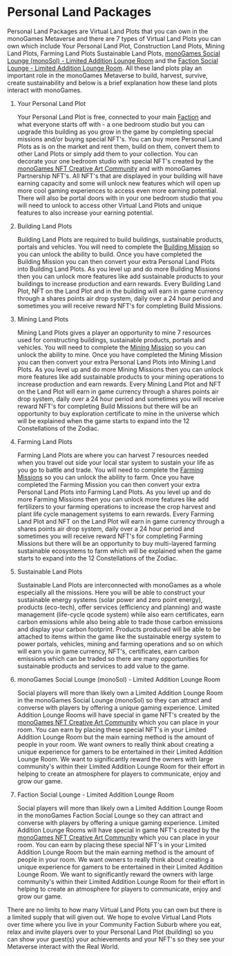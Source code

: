 <h1>Personal Land Packages</h1>
<p>
Personal Land Packages are Virtual Land Plots that you can own in the monoGames Metaverse and there are 7 types of Virtual Land Plots you can own which include Your Personal Land Plot, Construction Land Plots, Mining Land Plots, Farming Land Plots Sustainable Land Plots, <a href="https://github.com/369gtech/monoGames-Social-Lounge-monoSol-">monoGames Social Lounge (monoSol) - Limited Addition Lounge Room</a> and the <a href="https://github.com/369gtech/Faction-Social-Lounges">Faction Social Lounge - Limited Addition Lounge Room</a>. All these land plots play an important role in the monoGames Metaverse to build, harvest, survive, create sustainability and below is a brief explanation how these land plots interact with monoGames.</p>
  <ol>
    <li>Your Personal Land Plot</li>
    <p></p>
    <p>Your Personal Land Plot is free, connected to your main <a href="https://github.com/369gtech/Factions">Faction</a> and what everyone starts off with - a one bedroom studio but you can upgrade this building as you grow in the game by completing special missions and/or buying special NFT's. You can buy more Personal Land Plots as is on the market and rent them, build on them, convert them to other Land Plots or simply add them to your collection. You can decorate your one bedroom studio with special NFT's created by the <a href="https://github.com/369gtech/monoGames-NFT-Creative-Art-Community">monoGames NFT Creative Art Community</a> and with monoGames Partnership NFT's. All NFT's that are displayed in your building will have earning capacity and some will unlock new features which will open up more cool gaming experiences to access even more earning potential. There will also be portal doors with in your one bedroom studio that you will need to unlock to access other Virtual Land Plots and unique features to also increase your earning potential.</p>
    <li>Building Land Plots</li>
    <p></p>
    <p>Building Land Plots are required to build buildings, sustainable products, portals and vehicles. You will need to complete the <a href="https://github.com/369gtech/Alpha-monoGame-Missions/blob/main/README.md">Building Mission</a> so you can unlock the ability to build. Once you have completed the Building Mission you can then convert your extra Personal Land Plots into Building Land Plots. As you level up and do more Building Missions then you can unlock more features like add sustainable products to your buildings to increase production and earn rewards. Every Building Land Plot, NFT on the Land Plot and in the building will earn in game currency through a shares points air drop system, daily over a 24 hour period and sometimes you will receive reward NFT's for completing Build Missions.</p>
    <li>Mining Land Plots</li>
    <p></p>
    <p>Mining Land Plots gives a player an opportunity to mine 7 resources used for constructing buildings, sustainable products, portals and vehicles. You will need to complete the <a href="https://github.com/369gtech/Alpha-monoGame-Missions/blob/main/README.md">Mining Mission</a> so you can unlock the ability to mine. Once you have completed the Mining Mission you can then convert your extra Personal Land Plots into Mining Land Plots. As you level up and do more Mining Missions then you can unlock more features like add sustainable products to your mining operations to increase production and earn rewards. Every Mining Land Plot and NFT on the Land Plot will earn in game currency through a shares points air drop system, daily over a 24 hour period and sometimes you will receive reward NFT's for completing Build Missions but there will be an opportunity to buy exploration certificate to mine in the universe which will be explained when the game starts to expand into the 12 Constellations of the Zodiac.</p>
    <li>Farming Land Plots</li>
    <p></p>
    <p>Farming Land Plots are where you can harvest 7 resources needed when you travel out side your local star system to sustain your life as you go to battle and trade. You will need to complete the <a href="https://github.com/369gtech/Alpha-monoGame-Missions/blob/main/README.md">Farming Missions</a> so you can unlock the ability to farm. Once you have completed the Farming Mission you can then convert your extra Personal Land Plots into Farming Land Plots. As you level up and do more Farming Missions then you can unlock more features like add fertilizers to your farming operations to increase the crop harvest and plant life cycle management systems to earn rewards. Every Farming Land Plot and NFT on the Land Plot will earn in game currency through a shares points air drop system, daily over a 24 hour period and sometimes you will receive reward NFT's for completing Farming Missions but there will be an opportunity to buy multi-layered farming sustainable ecosystems to farm which will be explained when the game starts to expand into the 12 Constellations of the Zodiac.</p>
    <li>Sustainable Land Plots</li>
    <p></p>
    <p>Sustainable Land Plots are interconnected with monoGames as a whole especially all the missions. Here you will be able to construct your sustainable energy systems (solar power and zero point energy), products (eco-tech), offer services (efficiency and planning) and waste management (life-cycle qcode system) while also earn certificates, earn carbon emissions while also being able to trade those carbon emissions and display your carbon footprint. Products produced will be able to be attached to items within the game like the sustainable energy system to power portals, vehicles, mining and farming operations and so on which will earn you in game currency, NFT's, certificates, earn carbon emissions which can be traded so there are many opportunities for sustainable products and services to add value to the game.</p>
     <li>monoGames Social Lounge (monoSol) - Limited Addition Lounge Room</li>
    <p></p>
    <p>Social players will more than likely own a Limited Addition Lounge Room in the monoGames Social Lounge (monoSol) so they can attract and converse with players by offering a unique gaming experience. Limited Addition Lounge Rooms will have special in game NFT's created by the <a href="https://github.com/369gtech/monoGames-NFT-Creative-Art-Community">monoGames NFT Creative Art Community</a> which you can place in your room. You can earn by placing these special NFT's in your Limited Addition Lounge Room but the main earning method is the amount of people in your room. We want owners to really think about creating a unique experience for gamers to be entertained in their Limited Addition Lounge Room. We want to significantly reward the owners with large community's within their Limited Addition Lounge Room for their effort in helping to create an atmosphere for players to communicate, enjoy and grow our game.</p>
    <li>Faction Social Lounge - Limited Addition Lounge Room</li>
    <p></p>
    <p>Social players will more than likely own a Limited Addition Lounge Room in the monoGames Faction Social Lounge so they can attract and converse with players by offering a unique gaming experience. Limited Addition Lounge Rooms will have special in game NFT's created by the <a href="https://github.com/369gtech/monoGames-NFT-Creative-Art-Community">monoGames NFT Creative Art Community</a> which you can place in your room. You can earn by placing these special NFT's in your Limited Addition Lounge Room but the main earning method is the amount of people in your room. We want owners to really think about creating a unique experience for gamers to be entertained in their Limited Addition Lounge Room. We want to significantly reward the owners with large community's within their Limited Addition Lounge Room for their effort in helping to create an atmosphere for players to communicate, enjoy and grow our game.</p>    
</ol>
There are no limits to how many Virtual Land Plots you can own but there is a limited supply that will given out. We hope to evolve Virtual Land Plots over time where you live in your Community Faction Suburb where you eat, relax and invite players over to your Personal Land Plot (building) so you can show your guest(s) your achievements and your NFT's so they see your Metaverse interact with the Real World.
